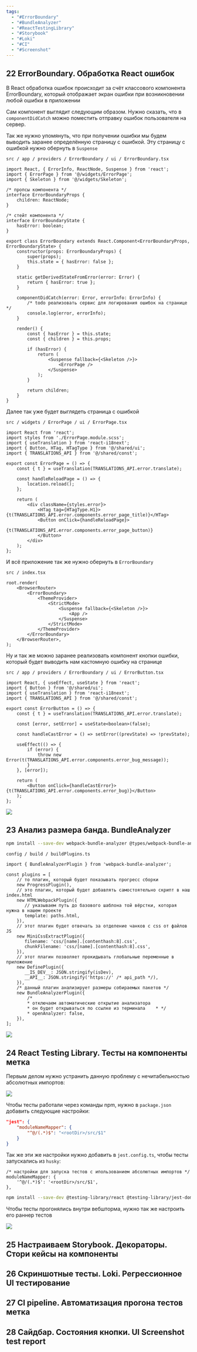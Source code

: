 ```yaml
---
tags:
  - "#ErrorBoundary"
  - "#BundleAnalyzer"
  - "#ReactTestingLibrary"
  - "#Storybook"
  - "#Loki"
  - "#CI"
  - "#Screenshot"
---
```


## 22 ErrorBoundary. Обработка React ошибок

В React обработка ошибок происходит за счёт классового компонента ErrorBoundary, который отображает экран ошибки при возникновении любой ошибки в приложении

Сам компонент выглядит следующим образом. Нужно сказать, что в `componentDidCatch` можно поместить отправку ошибок пользователя на сервер.

Так же нужно упомянуть, что при получении ошибки мы будем выводить заранее определённую страницу с ошибкой. Эту страницу с ошибкой нужно обернуть в `Suspense`

`src / app / providers / ErrorBoundary / ui / ErrorBoundary.tsx`
```TSX
import React, { ErrorInfo, ReactNode, Suspense } from 'react';
import { ErrorPage } from '@/widgets/ErrorPage';
import { Skeleton } from '@/widgets/Skeleton';

/* пропсы компонента */
interface ErrorBoundaryProps {
	children: ReactNode;
}

/* стейт компонента */
interface ErrorBoundaryState {
	hasError: boolean;
}

export class ErrorBoundary extends React.Component<ErrorBoundaryProps, ErrorBoundaryState> {
	constructor(props: ErrorBoundaryProps) {
		super(props);
		this.state = { hasError: false };
	}

	static getDerivedStateFromError(error: Error) {
		return { hasError: true };
	}

	componentDidCatch(error: Error, errorInfo: ErrorInfo) {
		/* todo реализовать сервис для логирования ошибок на странице */
		console.log(error, errorInfo);
	}

	render() {
		const { hasError } = this.state;
		const { children } = this.props;

		if (hasError) {
			return (
				<Suspense fallback={<Skeleton />}>
					<ErrorPage />
				</Suspense>
			);
		}

		return children;
	}
}
```

Далее так уже будет выглядеть страница с ошибкой

`src / widgets / ErrorPage / ui / ErrorPage.tsx`
```TSX
import React from 'react';
import styles from './ErrorPage.module.scss';
import { useTranslation } from 'react-i18next';
import { Button, HTag, HTagType } from '@/shared/ui';
import { TRANSLATIONS_API } from '@/shared/const';

export const ErrorPage = () => {
	const { t } = useTranslation(TRANSLATIONS_API.error.translate);

	const handleReloadPage = () => {
		location.reload();
	};

	return (
		<div className={styles.error}>
			<HTag tag={HTagType.H1}>{t(TRANSLATIONS_API.error.components.error_page_title)}</HTag>
			<Button onClick={handleReloadPage}>
				{t(TRANSLATIONS_API.error.components.error_page_button)}
			</Button>
		</div>
	);
};
```

И всё приложение так же нужно обернуть в `ErrorBoundary`

`src / index.tsx`
```TSX
root.render(
	<BrowserRouter>
		<ErrorBoundary>
			<ThemeProvider>
				<StrictMode>
					<Suspense fallback={<Skeleton />}>
						<App />
					</Suspense>
				</StrictMode>
			</ThemeProvider>
		</ErrorBoundary>
	</BrowserRouter>,
);
```

Ну и так же можно заранее реализовать компонент кнопки ошибки, который будет выводить нам кастомную ошибку на странице

`src / app / providers / ErrorBoundary / ui / ErrorButton.tsx`
```TSX
import React, { useEffect, useState } from 'react';
import { Button } from '@/shared/ui';
import { useTranslation } from 'react-i18next';
import { TRANSLATIONS_API } from '@/shared/const';

export const ErrorButton = () => {
	const { t } = useTranslation(TRANSLATIONS_API.error.translate);

	const [error, setError] = useState<boolean>(false);

	const handleCastError = () => setError((prevState) => !prevState);

	useEffect(() => {
		if (error) {
			throw new Error(t(TRANSLATIONS_API.error.components.error_bug_message));
		}
	}, [error]);

	return (
		<Button onClick={handleCastError}>{t(TRANSLATIONS_API.error.components.error_bug)}</Button>
	);
};
```

![](_png/Pasted%20image%2020231112102522.png)

## 23 Анализ размера банда. BundleAnalyzer



```bash
npm install --save-dev webpack-bundle-analyzer @types/webpack-bundle-analyzer
```



`config / build / buildPlugins.ts`
```TS
import { BundleAnalyzerPlugin } from 'webpack-bundle-analyzer';

const plugins = [  
    // то плагин, который будет показывать прогресс сборки  
    new ProgressPlugin(),  
    // это плагин, который будет добавлять самостоятельно скрипт в наш index.html  
    new HTMLWebpackPlugin({  
       // указываем путь до базового шаблона той вёрстки, которая нужна в нашем проекте  
       template: paths.html,  
    }),  
    // этот плагин будет отвечать за отделение чанков с css от файлов JS  
    new MiniCssExtractPlugin({  
       filename: 'css/[name].[contenthash:8].css',  
       chunkFilename: 'css/[name].[contenthash:8].css',  
    }),  
    // этот плагин позволяет прокидывать глобальные переменные в приложение  
    new DefinePlugin({  
       __IS_DEV__: JSON.stringify(isDev),  
       __API__: JSON.stringify('https://' /* api_path */),  
    }),  
    /* данный плагин анализирует размеры собираемых пакетов */  
	new BundleAnalyzerPlugin({  
	    /*  
	    * отключаем автоматические открытие анализатора    
	    * он будет открываться по ссылке из терминала    * */    
	    * openAnalyzer: false,  
	}),
];
```

![](_png/Pasted%20image%2020231112121408.png)

## 24 React Testing Library. Тесты на компоненты метка

Первым делом нужно устранить данную проблему с нечитабельностью абсолютных импортов:

![](_png/Pasted%20image%2020231112123644.png)

Чтобы тесты работали через команды npm, нужно в `package.json` добавить следующие настройки: 

```JSON
"jest": {
	"moduleNameMapper": {
		"^@/(.*)$": "<rootDir>/src/$1"
	}
}
```

Так же эти же настройки нужно добавить в `jest.config.ts`, чтобы тесты запускались из `husky`:

```TS
/* настройки для запуска тестов с ипользованием абсолютных импортов */  
moduleNameMapper: {  
    '^@/(.*)$': '<rootDir>/src/$1',  
},
```



```bash
npm install --save-dev @testing-library/react @testing-library/jest-dom @babel/preset-react identity-obj-proxy
```





Чтобы тесты прогонялись внутри вебшторма, нужно так же настроить его раннер тестов

![](_png/Pasted%20image%2020231112143914.png)



## 25 Настраиваем Storybook. Декораторы. Стори кейсы на компоненты






## 26 Скриншотные тесты. Loki. Регрессионное UI тестирование






## 27 CI pipeline. Автоматизация прогона тестов метка






## 28 Сайдбар. Состояния кнопки. UI Screenshot test report








